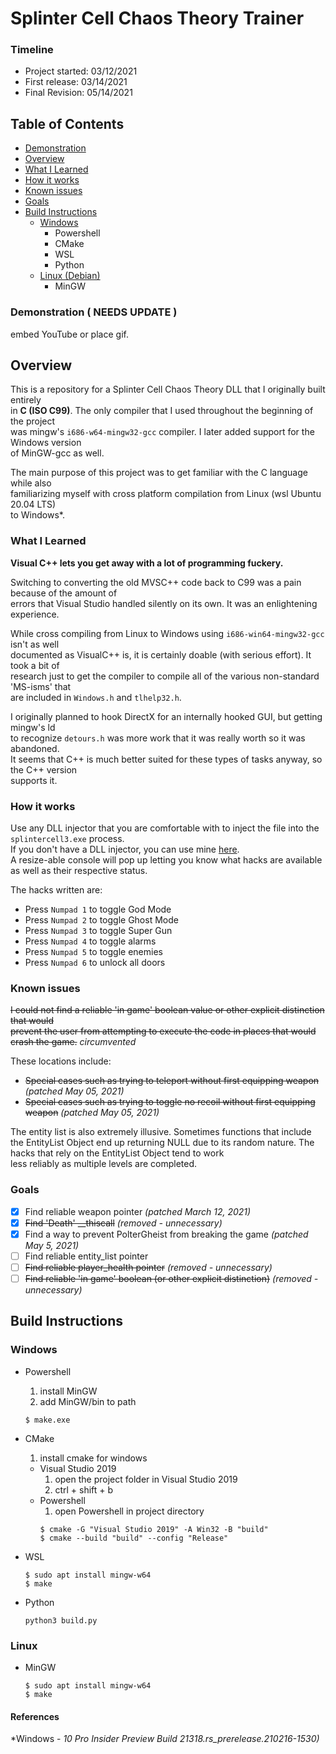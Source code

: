 # Splinter Cell Chaos Theory Trainer
### Timeline
- Project started: 03/12/2021
- First release: 03/14/2021 
- Final Revision: 05/14/2021

## Table of Contents
- [Demonstration](#demonstration)
- [Overview](#overview)
- [What I Learned](#what-i-learned)
- [How it works](#how-it-works)
- [Known issues](#known-issues)
- [Goals](#Goals)
- [Build Instructions](#build-instructions)
    - [Windows](#windows)
        - Powershell
        - CMake
        - WSL
        - Python
    - [Linux (Debian)](#building-in-linux)
        - MinGW

### Demonstration ( NEEDS UPDATE )
embed YouTube or place gif.

## Overview
This is a repository for a Splinter Cell Chaos Theory DLL that I originally built entirely  
in <b>C (ISO C99)</b>. The only compiler that I used throughout the beginning of the project  
was mingw's <code>i686-w64-mingw32-gcc</code> compiler. I later added support for the Windows version  
of MinGW-gcc as well.

The main purpose of this project was to get familiar with the C language while also  
familiarizing myself with cross platform compilation from Linux (wsl Ubuntu 20.04 LTS)  
to Windows*.

### What I Learned
<b>Visual C++ lets you get away with a lot of programming fuckery.</b>

Switching to converting the old MVSC++ code back to C99 was a pain because of the amount of  
errors that Visual Studio handled silently on its own. It was an enlightening experience.

While cross compiling from Linux to Windows using <code>i686-win64-mingw32-gcc</code> isn't as well  
documented as VisualC++ is, it is certainly doable (with serious effort). It took a bit of  
research just to get the compiler to compile all of the various non-standard 'MS-isms' that  
are included in <code>Windows.h</code> and <code>tlhelp32.h</code>.

I originally planned to hook DirectX for an internally hooked GUI, but getting mingw's ld  
to recognize <code>detours.h</code> was more work that it was really worth so it was abandoned.  
It seems that C++ is much better suited for these types of tasks anyway, so the C++ version  
supports it.

### How it works
Use any DLL injector that you are comfortable with to inject the file into the <code>splintercell3.exe</code> process.  
If you don't have a DLL injector, you can use mine <a href="https://github.com/malikrbooker/Vipers-DLL-Injector-2/releases/latest">here</a>.  
A resize-able console will pop up letting you know what hacks are available as well as their respective status.

The hacks written are:
- Press <code>Numpad 1</code> to toggle God Mode
- Press <code>Numpad 2</code> to toggle Ghost Mode
- Press <code>Numpad 3</code> to toggle Super Gun
- Press <code>Numpad 4</code> to toggle alarms
- Press <code>Numpad 5</code> to toggle enemies
- Press <code>Numpad 6</code> to unlock all doors

### Known issues
~~I could not find a reliable 'in game' boolean value or other explicit distinction that would  
prevent the user from attempting to execute the code in places that would crash the game.~~ <i>circumvented</i>

These locations include:
- ~~Special cases such as trying to teleport without first equipping weapon~~ <i>(patched May 05, 2021)</i>
- ~~Special cases such as trying to toggle no recoil without first equipping weapon~~ <i>(patched May 05, 2021)</i>

The entity list is also extremely illusive. Sometimes functions that include the EntityList Object end 
up returning NULL due to its random nature. The hacks that rely on the EntityList Object tend to work  
less reliably as multiple levels are completed.

### Goals
 - [x] Find reliable weapon pointer <i>(patched March 12, 2021)</i>
 - [x] ~~Find 'Death' __thiscall~~ <i>(removed - unnecessary)</i>
 - [x] Find a way to prevent PolterGheist from breaking the game <i>(patched May 5, 2021)</i>
 - [ ] Find reliable entity_list pointer
 - [ ] ~~Find reliable player_health pointer~~ <i>(removed - unnecessary)</i>
 - [ ] ~~Find reliable 'in game' boolean (or other explicit distinction)~~ <i>(removed - unnecessary)</i>

## Build Instructions
### Windows
- Powershell
    1. install MinGW
    2. add MinGW/bin to path
    ```
    $ make.exe
    ```

- CMake
    1. install cmake for windows
    - Visual Studio 2019
        1. open the project folder in Visual Studio 2019
        2. ctrl + shift + b
    - Powershell
        1. open Powershell in project directory
        ```
        $ cmake -G "Visual Studio 2019" -A Win32 -B "build"
        $ cmake --build "build" --config "Release"
        ```

- WSL
    ```
    $ sudo apt install mingw-w64
    $ make
    ```

- Python
    ```
    python3 build.py
    ```

### Linux
- MinGW
    ```
    $ sudo apt install mingw-w64
    $ make
    ```

#### References
*Windows - <i>10 Pro Insider Preview Build 21318.rs_prerelease.210216-1530)</i>
